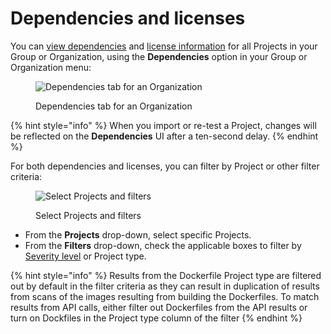 # Dependencies and licenses

You can [view dependencies](view-dependencies.md) and [license information](view-licenses.md) for all Projects in your Group or Organization, using the **Dependencies** option in your Group or Organization menu:

<figure><img src="../../.gitbook/assets/Screenshot 2023-05-11 at 12.45.48.png" alt="Dependencies tab for an Organization"><figcaption><p>Dependencies tab for an Organization</p></figcaption></figure>

{% hint style="info" %}
When you import or re-test a Project, changes will be reflected on the **Dependencies** UI after a ten-second delay.
{% endhint %}

For both dependencies and licenses, you can filter by Project or other filter criteria:

<div align="left">

<figure><img src="../../.gitbook/assets/Screenshot 2023-05-11 at 13.11.22.png" alt="Select Projects and filters"><figcaption><p>Select Projects and filters</p></figcaption></figure>

</div>

* From the **Projects** drop-down, select specific Projects.
* From the **Filters** drop-down, check the applicable boxes to filter by [Severity level](../../scan-with-snyk/find-and-manage-priority-issues/severity-levels.md) or Project type.

{% hint style="info" %}
Results from the Dockerfile Project type are filtered out by default in the filter criteria as they can result in duplication of results from scans of the images resulting from building the Dockerfiles. To match results from API calls, either filter out Dockerfiles from the API results or turn on Dockfiles in the Project type column of the filter
{% endhint %}
